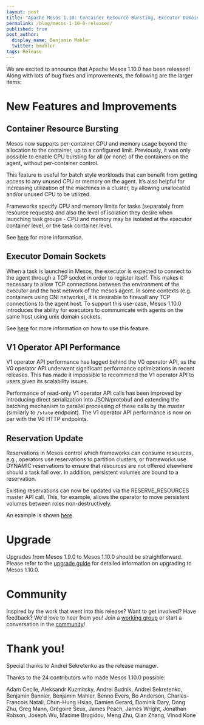 ```yaml
---
layout: post
title: "Apache Mesos 1.10: Container Resource Bursting, Executor Domain Sockets, V1 Operator API Performance, and Reservation Update"
permalink: /blog/mesos-1-10-0-released/
published: true
post_author:
  display_name: Benjamin Mahler
  twitter: bmahler
tags: Release
---
```


We are excited to announce that Apache Mesos 1.10.0 has been released! Along with lots of bug fixes and improvements, the following are the larger items:

# New Features and Improvements

## Container Resource Bursting

Mesos now supports per-container CPU and memory usage beyond the allocation to the container, up to a configured limit. Previously, it was only possible to enable CPU bursting for all (or none) of the containers on the agent, without per-container control.

This feature is useful for batch style workloads that can benefit from getting access to any unused CPU or memory on the agent. It’s also helpful for increasing utilization of the machines in a cluster, by allowing unallocated and/or unused CPU to be utilized.

Frameworks specify CPU and memory limits for tasks (separately from resource requests) and also the level of isolation they desire when launching task groups - CPU and memory may be isolated at the executor container level, or the task container level.

See [here](http://mesos.apache.org/documentation/latest/running-workloads/) for more information.

## Executor Domain Sockets

When a task is launched in Mesos, the executor is expected to connect to the agent through a TCP socket in order to register itself. This makes it necessary to allow TCP connections between the environment of the executor and the host network of the mesos agent. In some contexts (e.g. containers using CNI networks), it is desirable to firewall any TCP connections to the agent host. To support this use-case, Mesos 1.10.0 introduces the ability for executors to communicate with agents on the same host using unix domain sockets.

See [here](http://mesos.apache.org/documentation/latest/executor-http-api/) for more information on how to use this feature.

## V1 Operator API Performance

V1 operator API performance has lagged behind the V0 operator API, as the V0 operator API underwent significant performance optimizations in recent releases. This has made it impossible to recommend the V1 operator API to users given its scalability issues.

Performance of read-only V1 operator API calls has been improved by introducing direct serialization into JSON/protobuf and extending the batching mechanism to parallel processing of these calls by the master (similarly to `/state` endpoint). The V1 operator API performance is now on par with the V0 HTTP endpoints.

## Reservation Update

Reservations in Mesos control which frameworks can consume resources, e.g., operators use reservations to partition clusters, or frameworks use DYNAMIC reservations to ensure that resources are not offered elsewhere should a task fail over. In addition, persistent volumes are bound to a reservation.

Existing reservations can now be updated via the RESERVE_RESOURCES master API call. This, for example, allows the operator to move persistent volumes between roles non-destructively.

An example is shown [here](http://mesos.apache.org/documentation/latest/operator-http-api/#reserve_resources).

# Upgrade

Upgrades from Mesos 1.9.0 to Mesos 1.10.0 should be straightforward. Please refer to the [upgrade guide](http://mesos.apache.org/documentation/latest/upgrades/) for detailed information on upgrading to Mesos 1.10.0.

# Community

Inspired by the work that went into this release? Want to get involved? Have feedback? We'd love to hear from you! Join a [working group](http://mesos.apache.org/community/#working-groups) or start a conversation in the [community](http://mesos.apache.org/community/)!

# Thank you!

Special thanks to Andrei Sekretenko as the release manager.

Thanks to the 24 contributors who made Mesos 1.10.0 possible:

Adam Cecile, Aleksandr Kuzmitsky, Andrei Budnik, Andrei Sekretenko, Benjamin Bannier, Benjamin Mahler, Benno Evers, Bo Anderson, Charles-Francois Natali, Chun-Hung Hsiao, Damien Gerard, Dominik Dary, Dong Zhu, Greg Mann, Grégoire Seux, James Peach, James Wright, Jonathan Robson, Joseph Wu, Maxime Brugidou, Meng Zhu, Qian Zhang, Vinod Kone
